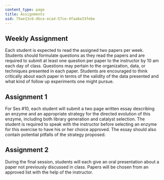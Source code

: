 ```yaml
---
content_type: page
title: Assignments
uid: 75ee13c6-dbce-ecad-57ce-4faa6e33febe
---
```


Weekly Assignment
-----------------

Each student is expected to read the assigned two papers per week. Students should formulate questions as they read the papers and are required to submit at least one question per paper to the instructor by 10 am each day of class. Questions may pertain to the organization, data, or techniques presented in each paper. Students are encouraged to think critically about each paper in terms of the validity of the data presented and what kind of follow up experiments one might pursue.

Assignment 1
------------

For Ses #10, each student will submit a two page written essay describing an enzyme and an appropriate strategy for the directed evolution of this enzyme, including both library generation and catalyst selection. The student is required to speak with the instructor before selecting an enzyme for this exercise to have his or her choice approved. The essay should also contain potential pitfalls of the strategy proposed.

Assignment 2
------------

During the final session, students will each give an oral presentation about a paper not previously discussed in class. Papers will be chosen from an approved list with the help of the instructor.